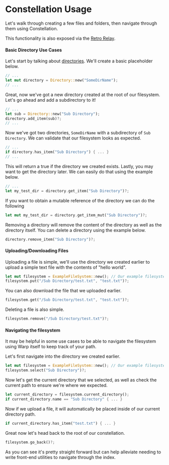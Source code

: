 # Constellation Usage

Let's walk through creating a few files and folders, then navigate through them using Constellation.

This functionality is also exposed via the [Retro Relay](api/overview.md).



#### Basic Directory Use Cases

Let's start by talking about [directories](constellation/directory.md). We'll create a basic placeholder below.

```rust
// ...
let mut directory = Directory::new("SomeDirName");
// ...
```

Great, now we've got a new directory created at the root of our filesystem. Let's go ahead and add a subdirectory to it!

```rust
// ...
let sub = Directory::new("Sub Directory");
directory.add_item(sub)?;
// ...
```
Now we've got two directories, `SomeDirName` with a subdirectory of `Sub Directory`.
We can validate that our filesystem looks as expected.

```rust
// ...
if directory.has_item("Sub Directory") { ... }
// ...
```

This will return a true if the directory we created exists.
Lastly, you may want to get the directory later. We can easily do that using the example below.

```rust
// ...
let my_test_dir = directory.get_item("Sub Directory")?;
```

If you want to obtain a mutable reference of the directory we can do the following

```rust
let mut my_test_dir = directory.get_item_mut("Sub Directory")?;
```

Removing a directory will remove the content of the directory as well as the directory itself. You can delete a directory using the example below.

```rust
directory.remove_item("Sub Directory")?;
```

#### Uploading/Downloading Files

Uploading a file is simple, we'll use the directory we created earlier to upload a simple text file with the contents of "hello world".

```rust
let mut filesystem = ExampleFileSystem::new(); // Our example filesystem
filesystem.put("/Sub Directory/test.txt", "test.txt")?;
```

You can also download the file that we uploaded earlier.

```rust
filesystem.get("/Sub Directory/test.txt", "test.txt")?;
```

Deleting a file is also simple.
```rust
filesystem.remove("/Sub Directory/test.txt")?;
```

#### Navigating the filesystem

It may be helpful in some use cases to be able to navigate the filesystem using Warp itself to keep track of your path.


Let's first navigate into the directory we created earlier.

```rust
let mut filesystem = ExampleFileSystem::new(); // Our example filesystem
filesystem.select("Sub Directory")?;
```

Now let's get the current directory that we selected, as well as check the current path to ensure we're where we expected.

```rust
let current_directory = filesystem.current_directory();
if current_directory.name == "Sub Directory" { ... }
```

Now if we upload a file, it will automatically be placed inside of our current directory path.

```rust
if current_directory.has_item("test.txt") { ... }
```

Great now let's head back to the root of our constellation.

```rust
filesystem.go_back()?;
```

As you can see it's pretty straight forward but can help alleviate needing to write front-end utilities to navigate through the index.
